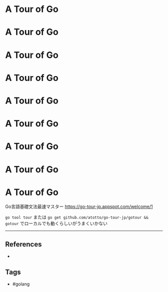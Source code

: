 # A Tour of Go
# A Tour of Go
# A Tour of Go
# A Tour of Go
# A Tour of Go
# A Tour of Go
# A Tour of Go
# A Tour of Go
# A Tour of Go
Go言語基礎文法最速マスター
https://go-tour-jp.appspot.com/welcome/1

`go tool tour`
または
`go get github.com/atotto/go-tour-jp/gotour && gotour`
でローカルでも動くらしいがうまくいかない


---
## References
- 

## Tags
- #golang 
